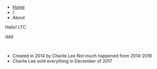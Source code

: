 <ul class="breadcrumb">
    <li><a href="/" address="true">Home</a></li>
    <li><span class="divider">/</span></li>
    <li class="active">About</li>
</ul>
<div class="post-2 page type-page status-publish hentry row-fluid" id="post-2">
    <div class="span2">
    </div>
    <div class="span4">
        <p></p>
        <p>Hello! LTC</p>
        <p>ddd</p>
        <p></p>
        <br>
    </div>
</div>


* Created in 2014 by Charlie Lee
Not much happened from 2014-2016
* Charlie Lee sold everything in December of 2017